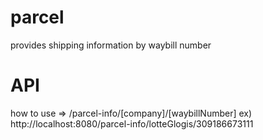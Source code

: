 # parcel
provides shipping information by waybill number

# API
how to use => /parcel-info/[company]/[waybillNumber]
ex) http://localhost:8080/parcel-info/lotteGlogis/309186673111
